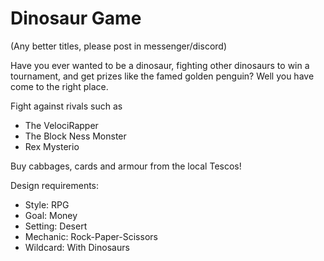 # Dinosaur Game
(Any better titles, please post in messenger/discord)

Have you ever wanted to be a dinosaur, fighting other dinosaurs to win a tournament, and get prizes like the famed golden penguin? Well you have come to the right place.

Fight against rivals such as 
* The VelociRapper
* The Block Ness Monster
* Rex Mysterio

Buy cabbages, cards and armour from the local Tescos!

Design requirements:
- Style: RPG
- Goal: Money
- Setting: Desert
- Mechanic: Rock-Paper-Scissors
- Wildcard: With Dinosaurs
